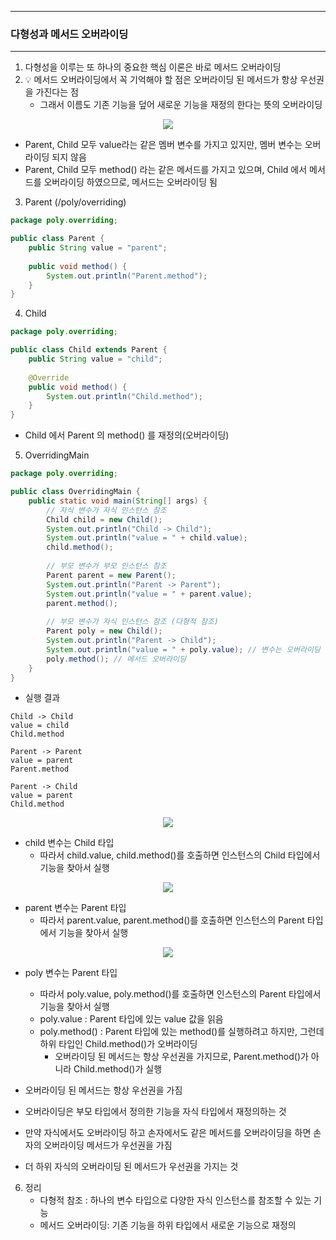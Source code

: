 -----
### 다형성과 메서드 오버라이딩
-----
1. 다형성을 이루는 또 하나의 중요한 핵심 이론은 바로 메서드 오버라이딩
2. 💡 메서드 오버라이딩에서 꼭 기억해야 할 점은 오버라이딩 된 메서드가 항상 우선권을 가진다는 점
    - 그래서 이름도 기존 기능을 덮어 새로운 기능을 재정의 한다는 뜻의 오버라이딩
<div align="center">
<img src="https://github.com/user-attachments/assets/ac42383b-d983-48b0-8b7e-9e05d819af83">
</div>

   - Parent, Child 모두 value라는 같은 멤버 변수를 가지고 있지만, 멤버 변수는 오버라이딩 되지 않음
   - Parent, Child 모두 method() 라는 같은 메서드를 가지고 있으며, Child 에서 메서드를 오버라이딩 하였으므로, 메서드는 오버라이딩 됨

3. Parent (/poly/overriding)
```java
package poly.overriding;

public class Parent {
    public String value = "parent";
    
    public void method() {
        System.out.println("Parent.method");
    }
}
```

4. Child
```java
package poly.overriding;

public class Child extends Parent {
    public String value = "child";
    
    @Override
    public void method() {
        System.out.println("Child.method");
    }
}
```
   - Child 에서 Parent 의 method() 를 재정의(오버라이딩)

5. OverridingMain
```java
package poly.overriding;

public class OverridingMain {
    public static void main(String[] args) {
        // 자식 변수가 자식 인스턴스 참조
        Child child = new Child();
        System.out.println("Child -> Child");
        System.out.println("value = " + child.value);
        child.method();
        
        // 부모 변수가 부모 인스턴스 참조
        Parent parent = new Parent();
        System.out.println("Parent -> Parent");
        System.out.println("value = " + parent.value);
        parent.method();
        
        // 부모 변수가 자식 인스턴스 참조 (다형적 참조)
        Parent poly = new Child();
        System.out.println("Parent -> Child");
        System.out.println("value = " + poly.value); // 변수는 오버라이딩 불가
        poly.method(); // 메서드 오버라이딩
    }
}
```
   - 실행 결과
```
Child -> Child
value = child
Child.method

Parent -> Parent
value = parent
Parent.method

Parent -> Child
value = parent
Child.method
```

<div align="center">
<img src="https://github.com/user-attachments/assets/d2e11faa-dd2f-4220-8074-a7c424c4f290">
</div>

  - child 변수는 Child 타입
     + 따라서 child.value, child.method()를 호출하면 인스턴스의 Child 타입에서 기능을 찾아서 실행

<div align="center">
<img src="https://github.com/user-attachments/assets/9d21b913-15fc-4d4d-93b2-c7414fe37207">
</div>

  - parent 변수는 Parent 타입
    + 따라서 parent.value, parent.method()를 호출하면 인스턴스의 Parent 타입에서 기능을 찾아서 실행

<div align="center">
<img src="https://github.com/user-attachments/assets/e722ac57-4a02-4e86-8716-5bd7c88747aa">
</div>

   - poly 변수는 Parent 타입
     + 따라서 poly.value, poly.method()를 호출하면 인스턴스의 Parent 타입에서 기능을 찾아서 실행
     + poly.value : Parent 타입에 있는 value 값을 읽음
     + poly.method() : Parent 타입에 있는 method()를 실행하려고 하지만, 그런데 하위 타입인 Child.method()가 오버라이딩
       * 오버라이딩 된 메서드는 항상 우선권을 가지므로, Parent.method()가 아니라 Child.method()가 실행

   - 오버라이딩 된 메서드는 항상 우선권을 가짐
   - 오버라이딩은 부모 타입에서 정의한 기능을 자식 타입에서 재정의하는 것
   - 만약 자식에서도 오버라이딩 하고 손자에서도 같은 메서드를 오버라이딩을 하면 손자의 오버라이딩 메서드가 우선권을 가짐
   - 더 하위 자식의 오버라이딩 된 메서드가 우선권을 가지는 것

6. 정리
   - 다형적 참조 : 하나의 변수 타입으로 다양한 자식 인스턴스를 참조할 수 있는 기능
   - 메서드 오버라이딩: 기존 기능을 하위 타입에서 새로운 기능으로 재정의
